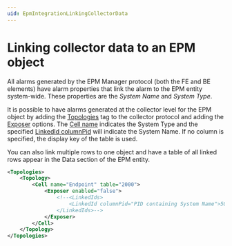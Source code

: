 ```yaml
---
uid: EpmIntegrationLinkingCollectorData
---
```


# Linking collector data to an EPM object

All alarms generated by the EPM Manager protocol (both the FE and BE elements) have alarm properties that link the alarm to the EPM entity system-wide. These properties are the *System Name* and *System Type*.

It is possible to have alarms generated at the collector level for the EPM object by adding the [Topologies](xref:Protocol.Topologies) tag to the collector protocol and adding the [Exposer](xref:Protocol.Topologies.Topology.Cell.Exposer) options. The [Cell name](xref:Protocol.Topologies.Topology.Cell-name) indicates the System Type and the specified [LinkedId columnPid](xref:Protocol.Topologies.Topology.Cell.Exposer.LinkedIds.LinkedId-columnPid) will indicate the System Name. If no column is specified, the display key of the table is used.

You can also link multiple rows to one object and have a table of all linked rows appear in the Data section of the EPM entity.

```xml
<Topologies>
	<Topology>
		<Cell name="Endpoint" table="2000">
			<Exposer enabled="false">
				<!--<LinkedIds>
					<LinkedId columnPid="PID containing System Name">500</LinkedId>
				</LinkedIds>-->
			</Exposer>
		</Cell>
	</Topology>
</Topologies>
```
